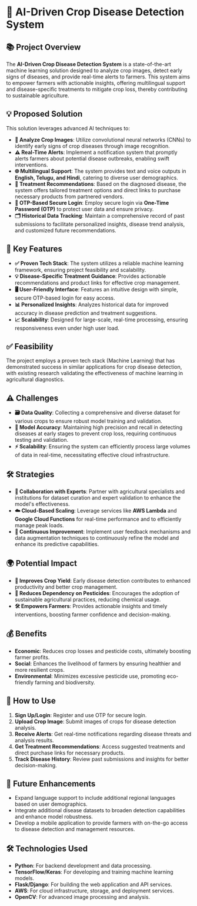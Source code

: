 # 🌾 AI-Driven Crop Disease Detection System

## 📚 Project Overview
The **AI-Driven Crop Disease Detection System** is a state-of-the-art machine learning solution designed to analyze crop images, detect early signs of diseases, and provide real-time alerts to farmers. This system aims to empower farmers with actionable insights, offering multilingual support and disease-specific treatments to mitigate crop loss, thereby contributing to sustainable agriculture.

## 💡 Proposed Solution
This solution leverages advanced AI techniques to:
- **📸 Analyze Crop Images**: Utilize convolutional neural networks (CNNs) to identify early signs of crop diseases through image recognition.
- **⚠️ Real-Time Alerts**: Implement a notification system that promptly alerts farmers about potential disease outbreaks, enabling swift interventions.
- **🌐 Multilingual Support**: The system provides text and voice outputs in **English, Telugu, and Hindi**, catering to diverse user demographics.
- **💊 Treatment Recommendations**: Based on the diagnosed disease, the system offers tailored treatment options and direct links to purchase necessary products from partnered vendors.
- **🔐 OTP-Based Secure Login**: Employ secure login via **One-Time Password (OTP)** to protect user data and ensure privacy.
- **🗂️ Historical Data Tracking**: Maintain a comprehensive record of past submissions to facilitate personalized insights, disease trend analysis, and customized future recommendations.

## 🔑 Key Features
- **✅ Proven Tech Stack**: The system utilizes a reliable machine learning framework, ensuring project feasibility and scalability.
- **💡 Disease-Specific Treatment Guidance**: Provides actionable recommendations and product links for effective crop management.
- **🖥️ User-Friendly Interface**: Features an intuitive design with simple, secure OTP-based login for easy access.
- **📊 Personalized Insights**: Analyzes historical data for improved accuracy in disease prediction and treatment suggestions.
- **📈 Scalability**: Designed for large-scale, real-time processing, ensuring responsiveness even under high user load.

## ✅ Feasibility
The project employs a proven tech stack (Machine Learning) that has demonstrated success in similar applications for crop disease detection, with existing research validating the effectiveness of machine learning in agricultural diagnostics.

## ⚠️ Challenges
- **🗃️ Data Quality**: Collecting a comprehensive and diverse dataset for various crops to ensure robust model training and validation.
- **📏 Model Accuracy**: Maintaining high precision and recall in detecting diseases at early stages to prevent crop loss, requiring continuous testing and validation.
- **⚡ Scalability**: Ensuring the system can efficiently process large volumes of data in real-time, necessitating effective cloud infrastructure.

## 🛠️ Strategies
- **🤝 Collaboration with Experts**: Partner with agricultural specialists and institutions for dataset curation and expert validation to enhance the model's effectiveness.
- **☁️ Cloud-Based Scaling**: Leverage services like **AWS Lambda** and **Google Cloud Functions** for real-time performance and to efficiently manage peak loads.
- **🔄 Continuous Improvement**: Implement user feedback mechanisms and data augmentation techniques to continuously refine the model and enhance its predictive capabilities.

## 🌍 Potential Impact
- **🌱 Improves Crop Yield**: Early disease detection contributes to enhanced productivity and better crop management.
- **🚫 Reduces Dependency on Pesticides**: Encourages the adoption of sustainable agricultural practices, reducing chemical usage.
- **🛠️ Empowers Farmers**: Provides actionable insights and timely interventions, boosting farmer confidence and decision-making.

## 💰 Benefits
- **Economic**: Reduces crop losses and pesticide costs, ultimately boosting farmer profits.
- **Social**: Enhances the livelihood of farmers by ensuring healthier and more resilient crops.
- **Environmental**: Minimizes excessive pesticide use, promoting eco-friendly farming and biodiversity.

## 📝 How to Use
1. **Sign Up/Login**: Register and use OTP for secure login.
2. **Upload Crop Image**: Submit images of crops for disease detection analysis.
3. **Receive Alerts**: Get real-time notifications regarding disease threats and analysis results.
4. **Get Treatment Recommendations**: Access suggested treatments and direct purchase links for necessary products.
5. **Track Disease History**: Review past submissions and insights for better decision-making.

## 🚀 Future Enhancements
- Expand language support to include additional regional languages based on user demographics.
- Integrate additional disease datasets to broaden detection capabilities and enhance model robustness.
- Develop a mobile application to provide farmers with on-the-go access to disease detection and management resources.

## 🛠️ Technologies Used
- **Python**: For backend development and data processing.
- **TensorFlow/Keras**: For developing and training machine learning models.
- **Flask/Django**: For building the web application and API services.
- **AWS**: For cloud infrastructure, storage, and deployment services.
- **OpenCV**: For advanced image processing and analysis.

